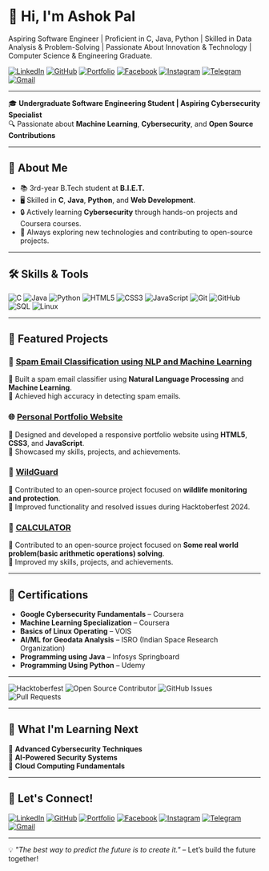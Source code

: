 # 👋 Hi, I'm Ashok Pal
Aspiring Software Engineer | Proficient in C, Java, Python | Skilled in Data Analysis & Problem-Solving | Passionate About Innovation & Technology | Computer Science & Engineering Graduate.


[![LinkedIn](https://img.shields.io/badge/LinkedIn-Ashok%20Pal-blue?style=flat&logo=linkedin)](https://www.linkedin.com/in/ashokpal2094) 
[![GitHub](https://img.shields.io/badge/GitHub-Ashokkpal-black?style=flat&logo=github)](https://github.com/Ashokkpal) 
[![Portfolio](https://img.shields.io/badge/Portfolio-Visit%20Here-orange?style=flat&logo=google-chrome)](https://ashokkpal.github.io/) 
[![Facebook](https://img.shields.io/badge/Facebook-Ashok%20Pal-1877F2?style=flat&logo=facebook&logoColor=white)](https://www.facebook.com/profile.php?id=61570283193813) 
[![Instagram](https://img.shields.io/badge/Instagram-its_ashookk-E4405F?style=flat&logo=instagram&logoColor=white)](https://www.instagram.com/its_ashookk/) 
[![Telegram](https://img.shields.io/badge/Telegram-ashokpal2-26A5E4?style=flat&logo=telegram&logoColor=white)](https://t.me/ashokpal2) 
[![Gmail](https://img.shields.io/badge/Email-ashokpal2094-D14836?style=flat&logo=gmail&logoColor=white)](https://mail.google.com/mail/?view=cm&fs=1&to=ashokpal2094@gmail.com)




---

🎓 **Undergraduate Software Engineering Student | Aspiring Cybersecurity Specialist**  
🔍 Passionate about **Machine Learning**, **Cybersecurity**, and **Open Source Contributions**  

---

## 🚀 About Me

- 📚 3rd-year B.Tech student at **B.I.E.T.**
- 🖥️ Skilled in **C**, **Java**, **Python**, and **Web Development**.
- 🔒 Actively learning **Cybersecurity** through hands-on projects and Coursera courses.
- 🌱 Always exploring new technologies and contributing to open-source projects.

---

## 🛠️ Skills & Tools

![C](https://img.shields.io/badge/Code-C-informational?style=flat&logo=c)
![Java](https://img.shields.io/badge/Code-Java-informational?style=flat&logo=java)
![Python](https://img.shields.io/badge/Code-Python-informational?style=flat&logo=python)
![HTML5](https://img.shields.io/badge/Web-HTML5-informational?style=flat&logo=html5)
![CSS3](https://img.shields.io/badge/Web-CSS3-informational?style=flat&logo=css3)
![JavaScript](https://img.shields.io/badge/Web-JavaScript-informational?style=flat&logo=javascript)
![Git](https://img.shields.io/badge/Tools-Git-informational?style=flat&logo=git)
![GitHub](https://img.shields.io/badge/Tools-GitHub-informational?style=flat&logo=github)
![SQL](https://img.shields.io/badge/Database-SQL-informational?style=flat&logo=postgresql)
![Linux](https://img.shields.io/badge/Tools-Linux-informational?style=flat&logo=linux)

---

## 🌟 Featured Projects

### 🚀 [Spam Email Classification using NLP and Machine Learning](https://github.com/Ashokkpal/Spam-Email-Classification-using-NLP-and-Machine-Learning)
🔹 Built a spam email classifier using **Natural Language Processing** and **Machine Learning**.  
🔹 Achieved high accuracy in detecting spam emails.  

### 🌐 [Personal Portfolio Website](https://github.com/Ashokkpal/ashokkpal.github.io)
🔹 Designed and developed a responsive portfolio website using **HTML5**, **CSS3**, and **JavaScript**.  
🔹 Showcased my skills, projects, and achievements.  

### 🐾 [WildGuard](https://github.com/Ashokkpal/WildGuard)
🔹 Contributed to an open-source project focused on **wildlife monitoring and protection**.  
🔹 Improved functionality and resolved issues during Hacktoberfest 2024.  
### 🐾 [CALCULATOR](https://github.com/Ashokkpal/CALCULATOR)
🔹 Contributed to an open-source project focused on **Some real world problem(basic arithmetic operations) solving**.  
🔹 Improved my skills, projects, and achievements.  

---

## 📜 Certifications

- **Google Cybersecurity Fundamentals** – Coursera  
- **Machine Learning Specialization** – Coursera
- **Basics of Linux Operating** – VOIS
- **AI/ML for Geodata Analysis** – ISRO (Indian Space Research Organization)
- **Programming using Java** – Infosys Springboard
- **Programming Using Python** – Udemy  

---
![Hacktoberfest](https://img.shields.io/badge/Hacktoberfest-2024-blueviolet?style=flat&logo=hacktoberfest)
![Open Source Contributor](https://img.shields.io/badge/Open%20Source-Contributor-brightgreen?style=flat&logo=opensourceinitiative)
![GitHub Issues](https://img.shields.io/github/issues/Ashokkpal/REPO_NAME?style=flat&logo=github)
![Pull Requests](https://img.shields.io/github/issues-pr/Ashokkpal/REPO_NAME?style=flat&logo=github)



---

## 🌱 What I'm Learning Next

🔸 **Advanced Cybersecurity Techniques**  
🔸 **AI-Powered Security Systems**  
🔸 **Cloud Computing Fundamentals**  

---

## 🎯 Let's Connect!

[![LinkedIn](https://img.shields.io/badge/LinkedIn-Ashok%20Pal-blue?style=flat&logo=linkedin)](https://www.linkedin.com/in/ashokpal2094) 
[![GitHub](https://img.shields.io/badge/GitHub-Ashokkpal-black?style=flat&logo=github)](https://github.com/Ashokkpal) 
[![Portfolio](https://img.shields.io/badge/Portfolio-Visit%20Here-orange?style=flat&logo=google-chrome)](https://ashokkpal.github.io/) 
[![Facebook](https://img.shields.io/badge/Facebook-Ashok%20Pal-1877F2?style=flat&logo=facebook&logoColor=white)](https://www.facebook.com/profile.php?id=61570283193813) 
[![Instagram](https://img.shields.io/badge/Instagram-its_ashookk-E4405F?style=flat&logo=instagram&logoColor=white)](https://www.instagram.com/its_ashookk/) 
[![Telegram](https://img.shields.io/badge/Telegram-ashokpal2-26A5E4?style=flat&logo=telegram&logoColor=white)](https://t.me/ashokpal2) 
[![Gmail](https://img.shields.io/badge/Email-ashokpal2094-D14836?style=flat&logo=gmail&logoColor=white)](https://mail.google.com/mail/?view=cm&fs=1&to=ashokpal2094@gmail.com)


---

💡 *"The best way to predict the future is to create it."* – Let’s build the future together!
